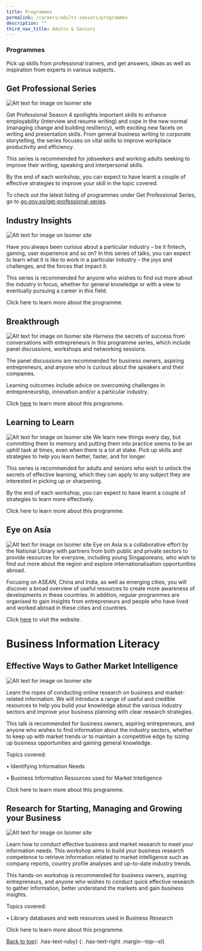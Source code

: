 ```yaml
---
title: Programmes
permalink: /careers/adults-seniors/programmes
description: ""
third_nav_title: Adults & Seniors
---
```

### **Programmes**
Pick up skills from professional trainers, and get answers, ideas as well as inspiration from experts in various subjects.

## **Get Professional Series**
![Alt text for image on Isomer site](/images/career/Career-Prog-AS-01.png)

Get Professional Season 4 spotlights important skills to enhance employability (interview and resume writing) and cope in the new normal (managing change and building resiliency), with exciting new facets on writing and presentation skills. From general business writing to corporate storytelling, the series focuses on vital skills to improve workplace productivity and efficiency. 

This series is recommended for jobseekers and working adults seeking to improve their writing, speaking and interpersonal skills.

By the end of each workshop, you can expect to have learnt a couple of effective strategies to improve your skill in the topic covered.

To check out the latest listing of programmes under Get Professional Series, go to
[go.gov.sg/get-professional-series](http://go.gov.sg/get-professional-series). 

## **Industry Insights**
![Alt text for image on Isomer site](/images/career/Career-Prog-AS-Placeholder-01.png)

Have you always been curious about a particular industry – be it fintech, gaming, user experience and so on? In this series of talks, you can expect to learn what it is like to work in a particular industry – the joys and challenges, and the forces that impact it. 

This series is recommended for anyone who wishes to find out more about the industry in focus, whether for general knowledge or with a view to eventually pursuing a career in this field.

Click here to learn more about the programme. 

## **Breakthrough**
![Alt text for image on Isomer site](/images/career/Career-Prog-AS-02.png)
Harness the secrets of success from conversations with entrepreneurs in this programme series, which include panel discussions, workshops and networking sessions. 

The panel discussions are recommended for business owners, aspiring entrepreneurs, and anyone who is curious about the speakers and their companies. 

Learning outcomes include advice on overcoming challenges in entrepreneurship, innovation and/or a particular industry.

Click [here](https://go.gov.sg/breakthrough-series) to learn more about this programme. 

## **Learning to Learn**
![Alt text for image on Isomer site](/images/career/Career-Prog-AS-Placeholder-02.png)
We learn new things every day, but committing them to memory and putting them into practice seems to be an uphill task at times, even when there is a lot at stake. Pick up skills and strategies to help you learn better, faster, and for longer.  

This series is recommended for adults and seniors who wish to unlock the secrets of effective learning, which they can apply to any subject they are interested in picking up or sharpening.

By the end of each workshop, you can expect to have learnt a couple of strategies to learn more effectively.

Click here to learn more about this programme.


## **Eye on Asia**
![Alt text for image on Isomer site](/images/career/Career-Prog-AS-03.png)
Eye on Asia is a collaborative effort by the National Library with partners from both public and private sectors to provide resources for everyone, including young Singaporeans, who wish to find out more about the region and explore internationalisation opportunities abroad.

Focusing on ASEAN, China and India, as well as emerging cities, you will discover a broad overview of useful resources to create more awareness of developments in these countries. In addition, regular programmes are organised to gain insights from entrepreneurs and people who have lived and worked abroad in these cities and countries.

Click [here](http://www.eyeonasia.gov.sg/) to visit the website. 


# **Business Information Literacy**

## **Effective Ways to Gather Market Intelligence**
![Alt text for image on Isomer site](/images/career/Career-Prog-AS-Placeholder-04.png)

Learn the ropes of conducting online research on business and market-related information. We will introduce a range of useful and credible resources to help you build your knowledge about the various industry sectors and improve your business planning with clear research strategies. 

This talk is recommended for business owners, aspiring entrepreneurs, and anyone who wishes to find information about the industry sectors, whether to keep up with market trends or to maintain a competitive edge by sizing up business opportunities and gaining general knowledge.

Topics covered:

•	Identifying Information Needs

•	Business Information Resources used for Market Intelligence

Click here to learn more about this programme.

## **Research for Starting, Managing and Growing your Business**
![Alt text for image on Isomer site](/images/career/Career-Prog-AS-Placeholder-05.png)

Learn how to conduct effective business and market research to meet your information needs. This workshop aims to build your business research competence to retrieve information related to market intelligence such as company reports, country profile analyses and up-to-date industry trends. 

This hands-on workshop is recommended for business owners, aspiring entrepreneurs, and anyone who wishes to conduct quick effective research to gather information, better understand the markets and gain business insights.

Topics covered:

•	Library databases and web resources used in Business Research

Click here to learn more about this programme.

[Back to top](#main-content){: .has-text-ruby}
{: .has-text-right .margin--top--xl}